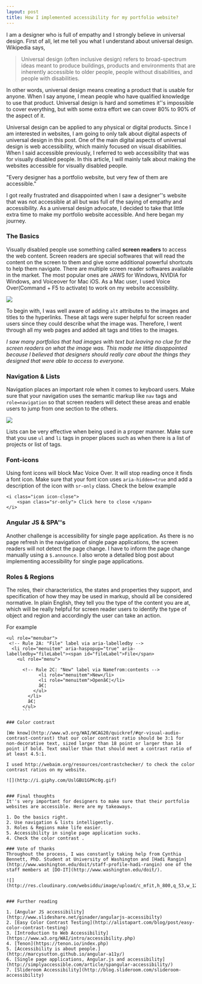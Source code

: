 ```yaml
---
layout: post
title: How I implemented accessibility for my portfolio website?
---
```



I am a designer who is full of empathy and I strongly believe in universal design. First of all, let me tell you what I understand about universal design. Wikipedia says,

> Universal design (often inclusive design) refers to broad-spectrum ideas meant to produce buildings, products and environments that are inherently accessible to older people, people without disabilities, and people with disabilities.

In other words, universal design means creating a product that is usable for anyone. When I say anyone, I mean people who have qualified knowledge to use that product. Universal design is hard and sometimes it''s impossible to cover everything, but with some extra effort we can cover 80% to 90% of the aspect of it.

Universal design can be applied to any physical or digital products. Since I am interested in websites, I am going to only talk about digital aspects of universal design in this post. One of the main digital aspects of universal design is web accessibility, which mainly focused on visual disabilities. When I said accessible previously, I referred to web accessibility that was for visually disabled people. In this article, I will mainly talk about making the websites accessible for visually disabled people.

"Every designer has a portfolio website, but very few of them are accessible."

I got really frustrated and disappointed when I saw a designer''s website that was not accessible at all but was full of the saying of empathy and accessibility. As a universal design advocate, I decided to take that little extra time to make my portfolio website accessible. And here began my journey.

### The Basics
Visually disabled people use something called **screen readers** to access the web content. Screen readers are special softwares that will read the content on the screen to them and give some additional powerful shortcuts to help them navigate. There are multiple screen reader softwares available in the market. The most popular ones are JAWS for Windows, NVIDIA for Windows, and Voiceover for Mac iOS. As a Mac user, I used Voice Over(Command + F5 to activate) to work on my website accessibility.

![](http://i.giphy.com/LkjlH3rVETgsg.gif)

To begin with, I was well aware of adding `alt` attributes to the images and titles to the hyperlinks. These alt tags were super helpful for screen reader users since they could describe what the image was. Therefore, I went through all my web pages and added alt tags and titles to the images.

_I saw many portfolios that had images with text but leaving no clue for the screen readers on what the image was. This made me little disappointed because I believed that designers should really care about the things they designed that were able to access to everyone._

### Navigation & Lists
Navigation places an important role when it comes to keyboard users. Make sure that your navigation uses the semantic markup like `nav` tags and `role=navigation` so that screen readers will detect these areas and enable users to jump from one section to the others.

![](http://i.giphy.com/EWKJvpuRlBocM.gif)

Lists can be very effective when being used in a proper manner. Make sure that you use `ul` and `li` tags in proper places such as when there is a list of projects or list of tags.

### Font-icons
Using font icons will block Mac Voice Over. It will stop reading once it finds a font icon. Make sure that your font icon uses  `aria-hidden=true` and add a description of the icon with `sr-only` class. Check the below example

```language-markup
<i class="icon icon-close">
    <span class="sr-only"> Click here to close </span>
</i>
```

### Angular JS & SPA''s

Another challenge is accessibility for single page application. As there is no page refresh in the navigation of single page applications, the screen readers will not detect the page change. I have to inform the page change manually using a `$.announce`.  I also wrote a detailed blog post about implementing accessibility for single page applications.

### Roles & Regions
The roles, their characteristics, the states and properties they support, and specification of how they may be used in markup, should all be considered normative. In plain English, they tell you the type of the content you are at, which will be really helpful for screen reader users to identify the type of object and region and accordingly the user can take an action.

For example

```language-markup
<ul role="menubar">
 <!-- Rule 2A: "File" label via aria-labelledby -->
  <li role="menuitem" aria-haspopup="true" aria-labelledby="fileLabel"><span id="fileLabel">File</span>
    <ul role="menu">

      <!-- Rule 2C: "New" label via Namefrom:contents -->
            <li role="menuitem">New</li>
            <li role="menuitem">Openâ€¦</li>
            â€¦
          </ul>
        </li>
        â€¦
      </ul>
      ```

### Color contrast

[We know](http://www.w3.org/WAI/WCAG20/quickref/#qr-visual-audio-contrast-contrast) that our color contrast ratio should be 3:1 for non-decorative text, sized larger than 18 point or larger than 14 point if bold. Text smaller than that should meet a contrast ratio of at least 4.5:1.

I used http://webaim.org/resources/contrastchecker/ to check the color contrast ratios on my website.

![](http://i.giphy.com/UslGBU1GPKc0g.gif)


### Final thoughts
It''s very important for designers to make sure that their portfolio websites are accessible. Here are my takeaways.

1. Do the basics right.
2. Use navigation & lists intelligently.
3. Roles & Regions make life easier.
5. Accessibility in single page application sucks.
4. Check the color contrast .

### Vote of thanks
Throughout the process, I was constantly taking help from Cynthia Bennett, PhD. Student at University of Washington and [Hadi Rangin](http://www.washington.edu/doit/staff-profile-hadi-rangin) one of the staff members at [DO-IT](http://www.washington.edu/doit/).

![](http://res.cloudinary.com/websiddu/image/upload/c_mfit,h_800,q_53,w_1200/v1448299738/hardi_qrbhcl.png)


### Further reading

1. [Angular JS accessibility](http://www.slideshare.net/ginader/angularjs-accessibilty)
2. [Easy Color Contrast Testing](http://alistapart.com/blog/post/easy-color-contrast-testing)
3. [Introduction to Web Accessibility](https://www.w3.org/WAI/intro/accessibility.php)
4. [Tenon](https://tenon.io/index.php)
5. [Accessibility is about people.](http://marcysutton.github.io/angular-a11y/)
6. [Single page applications, Angular.js and accessibility](http://simplyaccessible.com/article/spangular-accessibility/)
7. [Slideroom Accessibility](http://blog.slideroom.com/slideroom-accessibility)



